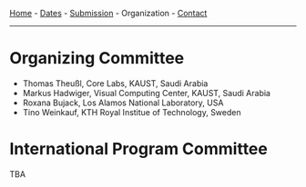 [Home](index.md) - [Dates](dates.md) - [Submission](submission.md) - Organization - [Contact](contact.md)

---


# Organizing Committee

- Thomas Theu&szlig;l, Core Labs, KAUST, Saudi Arabia
- Markus Hadwiger, Visual Computing Center, KAUST, Saudi Arabia
- Roxana Bujack, Los Alamos National Laboratory, USA
- Tino Weinkauf, KTH Royal Institue of Technology, Sweden

# International Program Committee

TBA
